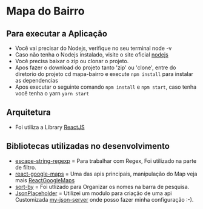 # Mapa do Bairro

## Para executar a Aplicação

- Você vai precisar do Nodejs, verifique no seu terminal node -v
- Caso não tenha o Nodejs instalado, visite o site oficial [nodejs](https://nodejs.org/en/)
- Você precisa baixar o zip ou clonar o projeto.
- Apos fazer o download do projeto tanto 'zip' ou 'clone', entre do diretorio do projeto cd mapa-bairro e execute ```npm install``` para instalar as dependencias
- Apos executar o seguinte comando ```npm install``` e ```npm start```, caso tenha você tenha o yarn ```yarn start```

## Arquitetura

- Foi utiliza a Library [ReactJS](https://reactjs.org/)

## Bibliotecas utilizadas no desenvolvimento

- [escape-string-regexp](https://www.npmjs.com/package/escape-string-regexp) = Para trabalhar com Regex, Foi utilizado na parte de filtro.
- [react-google-maps](https://tomchentw.github.io/react-google-maps/)    = Uma das apis principais, manipulação do Map veja mais [ReactGoogleMaps](https://tomchentw.github.io/react-google-maps/)
- [sort-by](https://www.npmjs.com/package/sort-by)              = Foi utlizado para Organizar os nomes na barra de pesquisa.
- [JsonPlaceholder](https://jsonplaceholder.typicode.com/) = Utilizei um modulo para criação de uma api Customizada [my-json-server](https://my-json-server.typicode.com/) onde posso fazer minha configuração :-).

